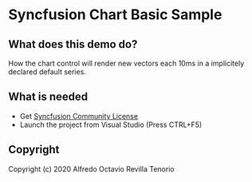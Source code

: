 # Syncfusion Chart Basic Sample

## What does this demo do?

How the chart control will render new vectors each 10ms in a implicitely declared default series.

## What is needed

- Get [Syncfusion Community License](https://www.syncfusion.com/downloads/communitylicense)
- Launch the project from Visual Studio (Press CTRL+F5)


## Copyright
Copyright (c) 2020 Alfredo Octavio Revilla Tenorio